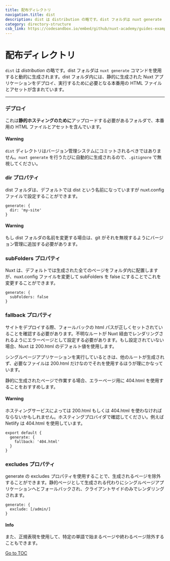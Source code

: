```yaml
---
title: 配布ディレクトリ
navigation.title: dist
description: dist は distribution の略です。dist フォルダは nuxt generate コマンドを使用すると動的に生成されます。dist フォルダ内には、静的に生成された Nuxt アプリケーションをデプロイ、実行するために必要となる本番用の HTML ファイルとアセットが含まれています。
category: directory-structure
csb_link: https://codesandbox.io/embed/github/nuxt-academy/guides-examples/tree/master/04_directory_structure/05_dist?fontsize=14&hidenavigation=1&theme=dark
---
```

# 配布ディレクトリ

`dist` は *distribution* の略です。dist フォルダは `nuxt generate` コマンドを使用すると動的に生成されます。dist フォルダ内には、静的に生成された Nuxt アプリケーションをデプロイ、実行するために必要となる本番用の HTML ファイルとアセットが含まれています。

---

### デプロイ

これは**静的ホスティングのために**アップロードする必要があるフォルダで、本番用の HTML ファイルとアセットを含んでいます。

#### Warning
`dist` ディレクトリはバージョン管理システムにコミットされるべきではありません。`nuxt generate` を行うたびに自動的に生成されるので、`.gitignore` で無視してください。


### dir プロパティ

dist フォルダは、デフォルトでは dist という名前になっていますが nuxt.config ファイルで設定することができます。

```js{}[nuxt.config.js]
generate: {
  dir: 'my-site'
}
```

#### Warning
もし dist フォルダの名前を変更する場合は、git がそれを無視するようにバージョン管理に追加する必要があります。


### subFolders プロパティ

Nuxt は、デフォルトでは生成された全てのページをフォルダ内に配置しますが、nuxt.config ファイルを変更して subFolders を false にすることでこれを変更することができます。

```js{}[nuxt.config.js]
generate: {
  subFolders: false
}
```

### fallback プロパティ

サイトをデプロイする際、フォールバックの html パスが正しくセットされていることを確認する必要があります。不明なルートが Nuxt 経由でレンダリングされるようにエラーページとして設定する必要があります。もし設定されていない場合、Nuxt は 200.html のデフォルト値を使用します。

シングルページアプリケーションを実行しているときは、他のルートが生成されず、必要なファイルは 200.html だけなのでそれを使用するほうが理にかなっています。

静的に生成されたページで作業する場合、エラーページ用に 404.html を使用することをおすすめします。

#### Warning
ホスティングサービスによっては 200.html もしくは 404.html を使わなければならないかもしれません。ホスティングプロバイダで確認してください。例えば　 Netlify は 404.html を使用しています。


```js{}[nuxt.config.js]
export default {
  generate: {
    fallback: '404.html'
  }
}
```

### excludes プロパティ

generate の excludes プロパティを使用することで、生成されるページを除外することができます。静的ページとして生成される代わりにシングルページアプリケーションへとフォールバックされ、クライアントサイドのみでレンダリングされます。

```js{}[nuxt.config.js]
generate: {
  exclude: [/admin/]
}
```

#### Info
また、正規表現を使用して、特定の単語で始まるページや終わるページ除外することもできます。

<span style='float: footnote;'><a href="../index.html#toc">Go to TOC</a></span>
